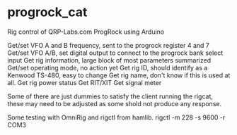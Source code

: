 # progrock_cat
Rig control of QRP-Labs.com ProgRock using Arduino

Get/set VFO A and B frequency, sent to the progrock register 4 and 7
Get/set VFO A/B, set digital output to connect to the progrock bank select input
Get rig information, large block of most parameters summarized
Get/set operating mode, no action yet
Get rig ID, should identify as a Kenwood TS-480, easy to change
Get rig name, don't know if this is used at all.
Get rig power status
Get RIT/XIT
Get signal meter

Some of there are just dummies to satisfy the client running the rigcat, these may need to be adjusted as some shold not produce any response.

Some testing with OmniRig and rigctl from hamlib.
rigctl -m 228 -s 9600 -r COM3
